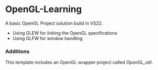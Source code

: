 # OpenGL-Learning
A basic OpenGL Project solution build in VS22.
* Using GLEW for linking the OpenGL specifications
* Using GLFW for window handling

### Additions
This template includes an OpenGL wrapper project called *OpenGL_util*.
